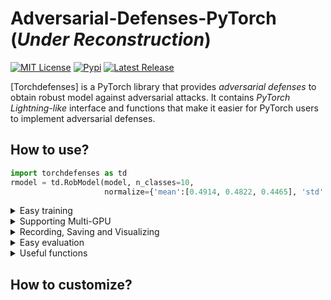 # Adversarial-Defenses-PyTorch (*Under Reconstruction*)

<p>
  <a href="https://github.com/Harry24k/adversarial-defenses-pytorch/blob/master/LICENSE"><img alt="MIT License" src="https://img.shields.io/github/license/Harry24k/adversarial-defenses-pytorch?&color=brightgreen" /></a>
  <a href="https://pypi.org/project/torchdefenses/"><img alt="Pypi" src="https://img.shields.io/pypi/v/torchdefenses.svg?&color=orange" /></a>
  <a href="https://github.com/Harry24k/adversarial-torchdefenses-pytorch/releases"><img alt="Latest Release" src="https://img.shields.io/github/release/Harry24k/adversarial-torchdefenses-pytorch.svg?&color=blue" /></a>

[Torchdefenses] is a PyTorch library that provides *adversarial defenses* to obtain robust model against adversarial attacks. It contains *PyTorch Lightning-like* interface and functions that make it easier for PyTorch users to implement adversarial defenses.

## How to use?

```python
import torchdefenses as td
rmodel = td.RobModel(model, n_classes=10, 
                     normalize={'mean':[0.4914, 0.4822, 0.4465], 'std':[0.2023, 0.1994, 0.2010]}).cuda()
```

<details><summary>Easy training</summary><p>

```python
import torchdefenses.trainer as tr
trainer = tr.Standard(rmodel)
trainer.record_rob(train_loader, val_loader, eps=0.3, alpha=0.1, steps=5, std=0.1)
trainer.fit(train_loader=train_loader, max_epoch=10, optimizer="SGD(lr=0.01)",
            scheduler="Step([100, 105], 0.1)", scheduler_type="Epoch",
            record_type="Epoch", save_type="Epoch",
            save_path="./_temp/"+"sample", save_overwrite=True)
```
</p></details>

<details><summary>Supporting Multi-GPU</summary><p>


```python
import os
os.environ["CUDA_VISIBLE_DEVICES"] = "1,2" # Possible GPUS

model = td.utils.load_model(model_name="ResNet18", n_classes=10).cuda() # Load model
model = torch.nn.DataParallel(model) # Parallelize

rmodel = td.RobModel(model, n_classes=10, 
                  normalize={'mean':[0.4914, 0.4822, 0.4465], 'std':[0.2023, 0.1994, 0.2010]}) # Wrap it with RobModel
trainer = ... # Define trainer
trainer.fit(..) # Training start
```

</p></details>

<details><summary>Recording, Saving and Visualizing</summary><p>

```python
trainer.save_all("./_temp/"+"sample", overwrite=True)
trainer.rm.plot(title="A", xlabel="Epoch", ylabel="Accuracy",
                figsize=(6, 4),
                x_key='Epoch',
                y_keys=['Clean(Tr)', 'FGSM(Tr)', 'PGD(Tr)', 'GN(Tr)',
                        'Clean(Val)', 'FGSM(Val)', 'PGD(Val)', 'GN(Val)'],
                ylim=(-10, 110),
                colors=['k', '#D81B60', '#1E88E5', '#004D40']*2,
                labels=['Clean', 'FGSM', 'PGD', 'GN', '', '', '', ''],
                linestyles=['-', '-', '-', '-', '--', '--', '--', '--'],
               )
```
</p></details>

<details><summary>Easy evaluation</summary><p>

```python
rmodel.eval_accuracy(test_loader)
rmodel.eval_rob_accuracy_pgd(test_loader, eps=1, alpha=0.1,
                             steps=10, random_start=True, restart_num=1)
```
</p></details>

<details><summary>Useful functions</summary><p>

```python
from torchdefenses.utils import fix_randomness, fix_gpu
fix_randomness(0)
fix_gpu(0)
```
</p></details>

## How to customize?

